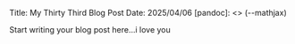 Title: My Thirty Third Blog Post
Date: 2025/04/06
[pandoc]: <> (--mathjax)

Start writing your blog post here...i love you
